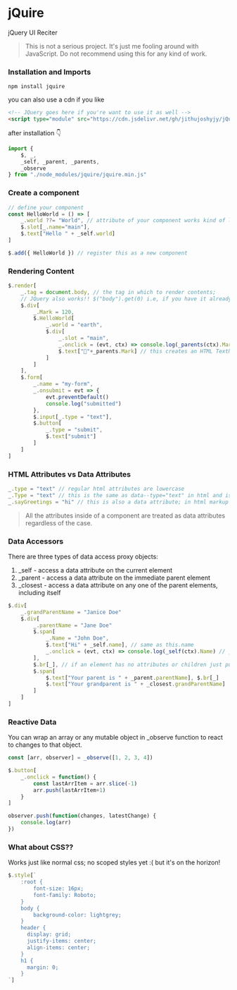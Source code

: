 # jQuire
jQuery UI Reciter

> This is not a serious project. It's just me fooling around with JavaScript.
> Do not recommend using this for any kind of work.

### Installation and Imports
```
npm install jquire
```
you can also use a cdn if you like
```html
<!-- JQuery goes here if you're want to use it as well -->
<script type="module" src="https://cdn.jsdelivr.net/gh/jithujoshyjy/jQuire/jquire.min.js"></script>
```
after installation 👇
```javascript
import {
    $, _,
    _self, _parent, _parents,
    _observe
} from "./node_modules/jquire/jquire.min.js"
```

### Create a component
```javascript
// define your component
const HelloWorld = () => [
    _.world ??= "World", // attribute of your component works kind of like props in react
    $.slot[_.name="main"],
    $.text["Hello " + _self.world]
]

$.add({ HelloWorld }) // register this as a new component
```

### Rendering Content
```javascript
$.render[
    _.tag = document.body, // the tag in which to render contents;
    // JQuery also works!! $("body").get(0) i.e, if you have it already.
    $.div[
        _.Mark = 120,
        $.HelloWorld[
            _.world = "earth",
            $.div[
                _.slot = "main",
                _.onclick = (evt, ctx) => console.log(_parents(ctx).Mark),
                $.text["🎉"+_parents.Mark] // this creates an HTML TextNode
            ]
        ]
    ],
    $.form[
        _.name = "my-form",
        _.onsubmit = evt => {
            evt.preventDefault()
            console.log("submitted")
        },
        $.input[_.type = "text"],
        $.button[
            _.type = "submit",
            $.text["submit"]
        ]
    ]
]
```

### HTML Attributes vs Data Attributes
```javascript
_.type = "text" // regular html attributes are lowercase
_.Type = "text" // this is the same as data--type="text" in html and is called a data attribute
_.sayGreetings = "hi" // this is also a data attribute; in html markup it would be data-say-greetings
```
> All the attributes inside of a component are treated as data attributes regardless of the case.

### Data Accessors
There are three types of data access proxy objects:

1. _self - access a data attribute on the current element
2. _parent - access a data attribute on the immediate parent element
3. _closest - access a data attribute on any one of the parent elements, including itself

```javascript
$.div[
    _.grandParentName = "Janice Doe"
    $.div[
        _.parentName = "Jane Doe"
        $.span[
            _.Name = "John Doe",
            $.text["Hi" + _self.name], // same as this.name
            _.onclick = (evt, ctx) => console.log(_self(ctx).Name) // _self ond other data access proxies need a context when called inside of a function.
        ],
        $.br[_], // if an element has no attributes or children just put an underscore, otherwise it causes a JavaScript syntax error :(
        $.span[
            $.text["Your parent is " + _parent.parentName], $.br[_]
            $.text["Your grandparent is " + _closest.grandParentName]
        ]
    ]
]
```

### Reactive Data
You can wrap an array or any mutable object in _observe function to react to changes to that object.
```javascript
const [arr, observer] = _observe([1, 2, 3, 4])

$.button[
    _.onclick = function() {
        const lastArrItem = arr.slice(-1)
        arr.push(lastArrItem+1)
    }
]

observer.push(function(changes, latestChange) {
    console.log(arr)
})

```

### What about CSS??
Works just like normal css; no scoped styles yet :( but it's on the horizon!
```javascript
$.style[`
    :root {
        font-size: 16px;
        font-family: Roboto;
    }
    body {
        background-color: lightgrey;
    }
    header {
      display: grid;
      justify-items: center;
      align-items: center;
    }
    h1 {
      margin: 0;
    }
`]
```